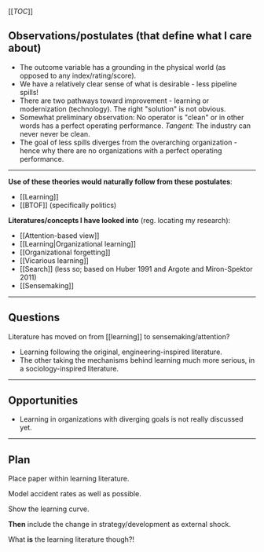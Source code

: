 [[_TOC_]]

## Observations/postulates (that define what I care about)
* The outcome variable has a grounding in the physical world (as opposed to any index/rating/score).
* We have a relatively clear sense of what is desirable - less pipeline spills!
* There are two pathways toward improvement - learning or modernization (technology). The right "solution" is not obvious.
* Somewhat preliminary observation: No operator is "clean" or in other words has a perfect operating performance. *Tangent*: The industry can never never be clean.
* The goal of less spills diverges from the overarching organization - hence why there are no organizations with a perfect operating performance.

-----

**Use of these theories would naturally follow from these postulates**:

* [[Learning]]
* [[BTOF]] (specifically politics)

**Literatures/concepts I have looked into** (reg. locating my research):

* [[Attention-based view]]
* [[Learning|Organizational learning]]
* [[Organizational forgetting]]
* [[Vicarious learning]]
* [[Search]] (less so; based on Huber 1991 and Argote and Miron-Spektor 2011)
* [[Sensemaking]]

-----

## Questions
Literature has moved on from [[learning]] to sensemaking/attention?

* Learning following the original, engineering-inspired literature.
* The other taking the mechanisms behind learning much more serious, in a sociology-inspired literature.

-----

## Opportunities
* Learning in organizations with diverging goals is not really discussed yet.

-----

## Plan

Place paper within learning literature.

Model accident rates as well as possible.

Show the learning curve.

**Then** include the change in strategy/development as external shock.

What **is** the learning literature though?!